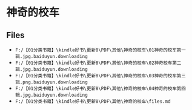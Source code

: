 # 神奇的校车

## Files

- `F:/【01分类书籍】\kindle好书\更新8\PDF\其他\神奇的校车\01神奇的校车第一辑.jpg.baiduyun.downloading`
- `F:/【01分类书籍】\kindle好书\更新8\PDF\其他\神奇的校车\02神奇校车第二辑.jpg.baiduyun.downloading`
- `F:/【01分类书籍】\kindle好书\更新8\PDF\其他\神奇的校车\03神奇的校车第三辑.png.baiduyun.downloading`
- `F:/【01分类书籍】\kindle好书\更新8\PDF\其他\神奇的校车\04神奇的校车第四辑.jpg.baiduyun.downloading`
- `F:/【01分类书籍】\kindle好书\更新8\PDF\其他\神奇的校车\files.md`
